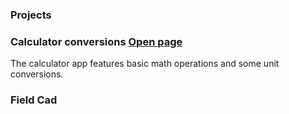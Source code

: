 ### **Projects**
### **Calculator conversions**  [Open page](https://michelvilleneuve.github.io/CalcConv/)
The calculator app features basic math operations and some unit conversions.  
### **Field Cad**
